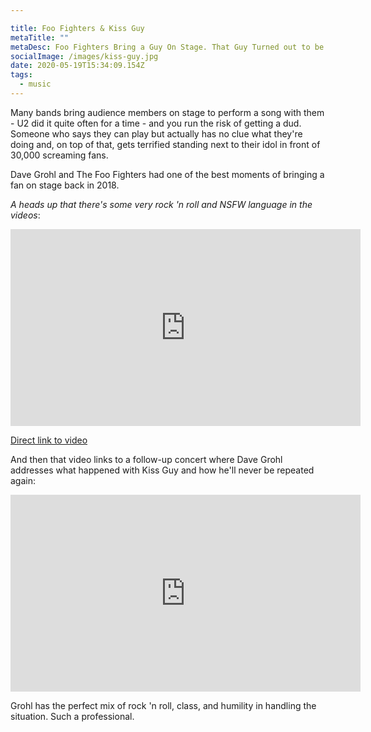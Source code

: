 ```yaml
---

title: Foo Fighters & Kiss Guy
metaTitle: ""
metaDesc: Foo Fighters Bring a Guy On Stage. That Guy Turned out to be Kiss Guy
socialImage: /images/kiss-guy.jpg
date: 2020-05-19T15:34:09.154Z
tags:
  - music
---
```

Many bands bring audience members on stage to perform a song with them - U2 did it quite often for a time - and you run the risk of getting a dud. Someone who says they can play but actually has no clue what they're doing and, on top of that, gets terrified standing next to their idol in front of 30,000 screaming fans. 

Dave Grohl and The Foo Fighters had one of the best moments of bringing a fan on stage back in 2018.

*A heads up that there's some very rock 'n roll and NSFW language in the videos*:

<iframe width="560" height="315" src="https://www.youtube-nocookie.com/embed/TjVOWOKa-lY" frameborder="0" allow="accelerometer; autoplay; encrypted-media; gyroscope; picture-in-picture" allowfullscreen></iframe>

[Direct link to video](https://www.youtube.com/watch?v=TjVOWOKa-lY)

And then that video links to a follow-up concert where Dave Grohl addresses what happened with Kiss Guy and how he'll never be repeated again:

<iframe width="560" height="315" src="https://www.youtube-nocookie.com/embed/8FYukfW0sFU" frameborder="0" allow="accelerometer; autoplay; encrypted-media; gyroscope; picture-in-picture" allowfullscreen></iframe>

Grohl has the perfect mix of rock 'n roll, class, and humility in handling the situation. Such a professional.
